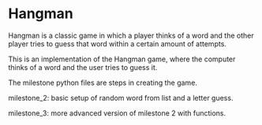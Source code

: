 # Hangman
Hangman is a classic game in which a player thinks of a word and the other player tries to guess that word within a certain amount of attempts.

This is an implementation of the Hangman game, where the computer thinks of a word and the user tries to guess it.

The milestone python files are steps in creating the game.

milestone_2: basic setup of random word from list and a letter guess.

milestone_3: more advanced version of milestone 2 with functions. 
